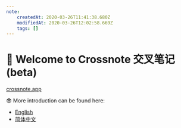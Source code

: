 ```yaml
---
note:
    createdAt: 2020-03-26T11:41:38.680Z
    modifiedAt: 2020-03-26T12:02:58.669Z
    tags: []
---
```

# 📝 Welcome to Crossnote 交叉笔记 (beta)
[crossnote.app](https://crossnote.app)

😎 More introduction can be found here: 

* [English](./enUS/README.md)
* [简体中文](zhCN/README.md)



